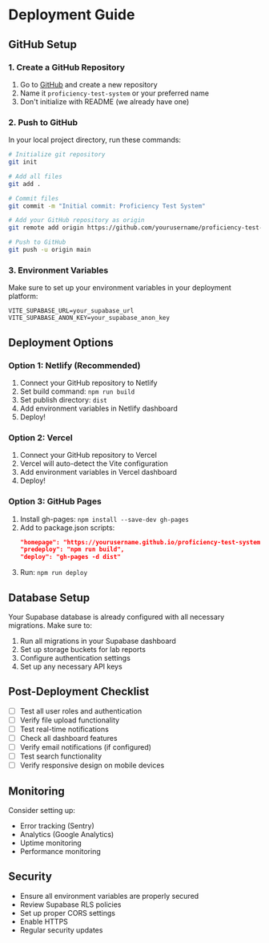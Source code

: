 # Deployment Guide

## GitHub Setup

### 1. Create a GitHub Repository

1. Go to [GitHub](https://github.com) and create a new repository
2. Name it `proficiency-test-system` or your preferred name
3. Don't initialize with README (we already have one)

### 2. Push to GitHub

In your local project directory, run these commands:

```bash
# Initialize git repository
git init

# Add all files
git add .

# Commit files
git commit -m "Initial commit: Proficiency Test System"

# Add your GitHub repository as origin
git remote add origin https://github.com/yourusername/proficiency-test-system.git

# Push to GitHub
git push -u origin main
```

### 3. Environment Variables

Make sure to set up your environment variables in your deployment platform:

```env
VITE_SUPABASE_URL=your_supabase_url
VITE_SUPABASE_ANON_KEY=your_supabase_anon_key
```

## Deployment Options

### Option 1: Netlify (Recommended)

1. Connect your GitHub repository to Netlify
2. Set build command: `npm run build`
3. Set publish directory: `dist`
4. Add environment variables in Netlify dashboard
5. Deploy!

### Option 2: Vercel

1. Connect your GitHub repository to Vercel
2. Vercel will auto-detect the Vite configuration
3. Add environment variables in Vercel dashboard
4. Deploy!

### Option 3: GitHub Pages

1. Install gh-pages: `npm install --save-dev gh-pages`
2. Add to package.json scripts:
   ```json
   "homepage": "https://yourusername.github.io/proficiency-test-system",
   "predeploy": "npm run build",
   "deploy": "gh-pages -d dist"
   ```
3. Run: `npm run deploy`

## Database Setup

Your Supabase database is already configured with all necessary migrations. Make sure to:

1. Run all migrations in your Supabase dashboard
2. Set up storage buckets for lab reports
3. Configure authentication settings
4. Set up any necessary API keys

## Post-Deployment Checklist

- [ ] Test all user roles and authentication
- [ ] Verify file upload functionality
- [ ] Test real-time notifications
- [ ] Check all dashboard features
- [ ] Verify email notifications (if configured)
- [ ] Test search functionality
- [ ] Verify responsive design on mobile devices

## Monitoring

Consider setting up:
- Error tracking (Sentry)
- Analytics (Google Analytics)
- Uptime monitoring
- Performance monitoring

## Security

- Ensure all environment variables are properly secured
- Review Supabase RLS policies
- Set up proper CORS settings
- Enable HTTPS
- Regular security updates
